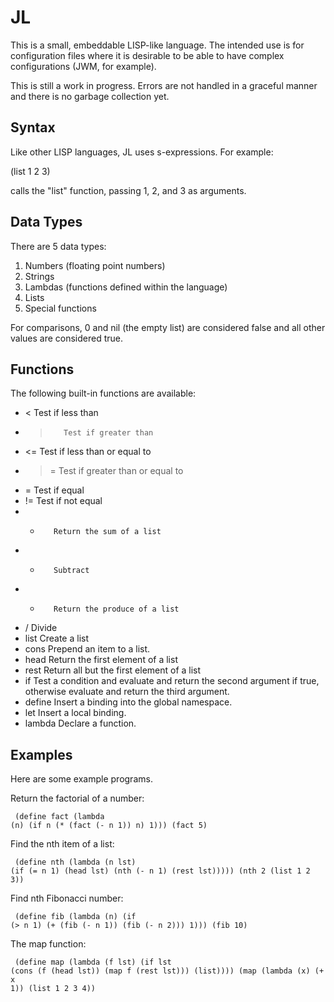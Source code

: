
JL
==============================================================================
This is a small, embeddable LISP-like language.  The intended use is for
configuration files where it is desirable to be able to have complex
configurations (JWM, for example).

This is still a work in progress.  Errors are not handled in a graceful
manner and there is no garbage collection yet.

Syntax
------------------------------------------------------------------------------
Like other LISP languages, JL uses s-expressions.  For example:

  (list 1 2 3)

calls the "list" function, passing 1, 2, and 3 as arguments.

Data Types
------------------------------------------------------------------------------
There are 5 data types:

 1. Numbers (floating point numbers)
 2. Strings
 3. Lambdas (functions defined within the language)
 4. Lists
 5. Special functions

For comparisons, 0 and nil (the empty list) are considered false and all
other values are considered true.

Functions
------------------------------------------------------------------------------
The following built-in functions are available:

 - <        Test if less than
 - >        Test if greater than
 - <=       Test if less than or equal to
 - >=       Test if greater than or equal to
 - =        Test if equal
 - !=       Test if not equal
 - +        Return the sum of a list
 - -        Subtract
 - *        Return the produce of a list
 - /        Divide
 - list     Create a list
 - cons     Prepend an item to a list.
 - head     Return the first element of a list
 - rest     Return all but the first element of a list
 - if       Test a condition and evaluate and return the second argument
            if true, otherwise evaluate and return the third argument.
 - define   Insert a binding into the global namespace.
 - let      Insert a local binding.
 - lambda   Declare a function.

Examples
------------------------------------------------------------------------------
Here are some example programs.

Return the factorial of a number:
<code><pre>
   (define fact (lambda (n)
      (if n
         (\* (fact (- n 1)) n)
         1)))
   (fact 5)
</pre></code>

Find the nth item of a list:
<code><pre>
   (define nth (lambda (n lst)
      (if (= n 1)
         (head lst)
         (nth (- n 1) (rest lst)))))
   (nth 2 (list 1 2 3))
</pre></code>

Find nth Fibonacci number:
<code><pre>
   (define fib (lambda (n)
      (if (> n 1)
         (+ (fib (- n 1)) (fib (- n 2)))
         1)))
   (fib 10)
</pre></code>

The map function:
<code><pre>
   (define map (lambda (f lst)
      (if lst
         (cons (f (head lst)) (map f (rest lst)))
         (list))))
   (map (lambda (x) (+ x 1)) (list 1 2 3 4))
</pre></code>

